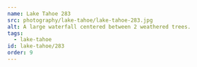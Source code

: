 ```yaml
---
name: Lake Tahoe 283
src: photography/lake-tahoe/lake-tahoe-283.jpg
alt: A large waterfall centered between 2 weathered trees.
tags: 
  - lake-tahoe
id: lake-tahoe/283
order: 9
---
```


